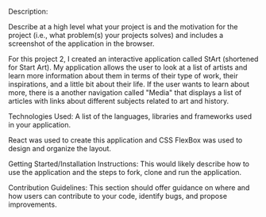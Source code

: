 Description: 

Describe at a high level what your project is and the motivation for the project (i.e., what problem(s) your projects solves) and includes a screenshot of the application in the browser.

For this project 2, I created an interactive application called StArt (shortened for Start Art). My application allows the user to look at a list of artists and learn more information about them in terms of their type of work, their inspirations, and a little bit about their life. If the user wants to learn about more, there is a another navigation called "Media" that displays a list of articles with links about different subjects related to art and history. 

 Technologies Used: A list of the languages, libraries and frameworks used in your application.

 React was used to create this application and CSS FlexBox was used to design and organize the layout.

 Getting Started/Installation Instructions: This would likely describe how to use the application and the steps to fork, clone and run the application.

 Contribution Guidelines: This section should offer guidance on where and how users can contribute to your code, identify bugs, and propose improvements.